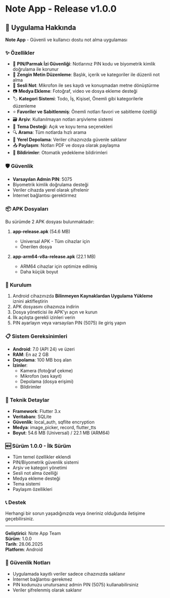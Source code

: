 # Note App - Release v1.0.0

## 📱 Uygulama Hakkında

**Note App** - Güvenli ve kullanıcı dostu not alma uygulaması

### ✨ Özellikler

- 🔐 **PIN/Parmak İzi Güvenliği**: Notlarınız PIN kodu ve biyometrik kimlik doğrulama ile korunur
- 📝 **Zengin Metin Düzenleme**: Başlık, içerik ve kategoriler ile düzenli not alma
- 🎤 **Sesli Not**: Mikrofon ile ses kaydı ve konuşmadan metne dönüştürme
- 📷 **Medya Ekleme**: Fotoğraf, video ve dosya ekleme desteği
- 🏷️ **Kategori Sistemi**: Todo, İş, Kişisel, Önemli gibi kategorilerle düzenleme
- ⭐ **Favoriler ve Sabitlenmiş**: Önemli notları favori ve sabitleme özelliği
- 🗃️ **Arşiv**: Kullanılmayan notları arşivleme sistemi
- 🌙 **Tema Desteği**: Açık ve koyu tema seçenekleri
- 🔍 **Arama**: Tüm notlarda hızlı arama
- 💾 **Yerel Depolama**: Veriler cihazınızda güvenle saklanır
- 📤 **Paylaşım**: Notları PDF ve dosya olarak paylaşma
- 🔔 **Bildirimler**: Otomatik yedekleme bildirimleri

### 🛡️ Güvenlik

- **Varsayılan Admin PIN**: 5075
- Biyometrik kimlik doğrulama desteği
- Veriler cihazda yerel olarak şifrelenir
- İnternet bağlantısı gerektirmez

### 📦 APK Dosyaları

Bu sürümde 2 APK dosyası bulunmaktadır:

1. **app-release.apk** (54.6 MB)
   - Universal APK - Tüm cihazlar için
   - Önerilen dosya

2. **app-arm64-v8a-release.apk** (22.1 MB)
   - ARM64 cihazlar için optimize edilmiş
   - Daha küçük boyut

### 📲 Kurulum

1. Android cihazınızda **Bilinmeyen Kaynaklardan Uygulama Yükleme** iznini aktifleştirin
2. APK dosyasını cihazınıza indirin
3. Dosya yöneticisi ile APK'yı açın ve kurun
4. İlk açılışta gerekli izinleri verin
5. PIN ayarlayın veya varsayılan PIN (5075) ile giriş yapın

### 📋 Sistem Gereksinimleri

- **Android**: 7.0 (API 24) ve üzeri
- **RAM**: En az 2 GB
- **Depolama**: 100 MB boş alan
- **İzinler**:
  - Kamera (fotoğraf çekme)
  - Mikrofon (ses kayıt)
  - Depolama (dosya erişimi)
  - Bildirimler

### 🔧 Teknik Detaylar

- **Framework**: Flutter 3.x
- **Veritabanı**: SQLite
- **Güvenlik**: local_auth, sqflite encryption
- **Medya**: image_picker, record, flutter_tts
- **Boyut**: 54.6 MB (Universal) / 22.1 MB (ARM64)

### 🆕 Sürüm 1.0.0 - İlk Sürüm

- Tüm temel özellikler eklendi
- PIN/Biyometrik güvenlik sistemi
- Arşiv ve kategori yönetimi
- Sesli not alma özelliği
- Medya ekleme desteği
- Tema sistemi
- Paylaşım özellikleri

### 📞 Destek

Herhangi bir sorun yaşadığınızda veya öneriniz olduğunda iletişime geçebilirsiniz.

---

**Geliştirici**: Note App Team  
**Sürüm**: 1.0.0  
**Tarih**: 28.06.2025  
**Platform**: Android

### 🔐 Güvenlik Notları

- Uygulamada kayıtlı veriler sadece cihazınızda saklanır
- İnternet bağlantısı gerekmez
- PIN kodunuzu unutursanız admin PIN (5075) kullanabilirsiniz
- Veriler şifrelenmiş olarak saklanır 